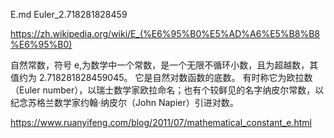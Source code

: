 E.md
Euler_2.718281828459

https://zh.wikipedia.org/wiki/E_(%E6%95%B0%E5%AD%A6%E5%B8%B8%E6%95%B0)

自然常数，符号 e,为数学中一个常数，是一个无限不循环小数，且为超越数，其值约为 2.718281828459045。 它是自然对数函数的底数。 有时称它为欧拉数（Euler number），以瑞士数学家欧拉命名；也有个较鲜见的名字纳皮尔常数，以纪念苏格兰数学家约翰·纳皮尔（John Napier）引进对数。

https://www.ruanyifeng.com/blog/2011/07/mathematical_constant_e.html
